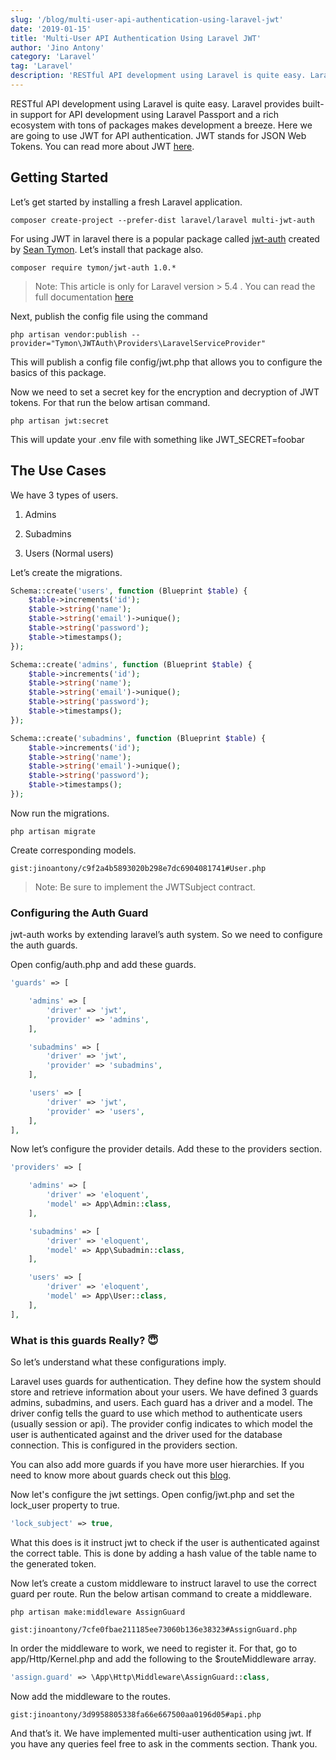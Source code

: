 ```yaml
---
slug: '/blog/multi-user-api-authentication-using-laravel-jwt'
date: '2019-01-15'
title: 'Multi-User API Authentication Using Laravel JWT'
author: 'Jino Antony'
category: 'Laravel'
tag: 'Laravel'
description: 'RESTful API development using Laravel is quite easy. Laravel provides built-in support for API development using Laravel Passport and a rich ecosystem with tons of packages makes development a breeze.'
---
```


RESTful API development using Laravel is quite easy. Laravel provides built-in support for API development using Laravel Passport and a rich ecosystem with tons of packages makes development a breeze. Here we are going to use JWT for API authentication. JWT stands for JSON Web Tokens. You can read more about JWT [here](https://jwt.io/).

## Getting Started

Let’s get started by installing a fresh Laravel application.

```shell
composer create-project --prefer-dist laravel/laravel multi-jwt-auth
```
For using JWT in laravel there is a popular package called [jwt-auth](https://github.com/tymondesigns/jwt-auth) created by [Sean Tymon](https://github.com/tymondesigns). Let’s install that package also.

```shell
composer require tymon/jwt-auth 1.0.*
```

> Note: This article is only for Laravel version > 5.4 . You can read the full documentation [here](https://jwt-auth.readthedocs.io/en/develop)

Next, publish the config file using the command

```shell
php artisan vendor:publish --provider="Tymon\JWTAuth\Providers\LaravelServiceProvider"
```

This will publish a config file config/jwt.php that allows you to configure the basics of this package.

Now we need to set a secret key for the encryption and decryption of JWT tokens. For that run the below artisan command.

```shell
php artisan jwt:secret
```

This will update your .env file with something like JWT_SECRET=foobar

## The Use Cases

We have 3 types of users.

1. Admins

2. Subadmins

3. Users (Normal users)

Let’s create the migrations.

```php
Schema::create('users', function (Blueprint $table) {
    $table->increments('id');
    $table->string('name');
    $table->string('email')->unique();
    $table->string('password');
    $table->timestamps();
});

Schema::create('admins', function (Blueprint $table) {
    $table->increments('id');
    $table->string('name');
    $table->string('email')->unique();
    $table->string('password');
    $table->timestamps();
});

Schema::create('subadmins', function (Blueprint $table) {
    $table->increments('id');
    $table->string('name');
    $table->string('email')->unique();
    $table->string('password');
    $table->timestamps();
});
```

Now run the migrations.

```shell
php artisan migrate
```

Create corresponding models.

`gist:jinoantony/c9f2a4b5893020b298e7dc6904081741#User.php`

> Note: Be sure to implement the JWTSubject contract.

### Configuring the Auth Guard

jwt-auth works by extending laravel’s auth system. So we need to configure the auth guards.

Open config/auth.php and add these guards.

```php
'guards' => [

    'admins' => [
        'driver' => 'jwt',
        'provider' => 'admins',
    ],

    'subadmins' => [
        'driver' => 'jwt',
        'provider' => 'subadmins',
    ],

    'users' => [
        'driver' => 'jwt',
        'provider' => 'users',
    ],
],
```

Now let’s configure the provider details. Add these to the providers section.

```php
'providers' => [

    'admins' => [
        'driver' => 'eloquent',
        'model' => App\Admin::class,
    ],

    'subadmins' => [
        'driver' => 'eloquent',
        'model' => App\Subadmin::class,
    ],

    'users' => [
        'driver' => 'eloquent',
        'model' => App\User::class,
    ],
],
```

### What is this guards Really? 😇

So let’s understand what these configurations imply.

Laravel uses guards for authentication. They define how the system should store and retrieve information about your users. We have defined 3 guards admins, subadmins, and users. Each guard has a driver and a model. The driver config tells the guard to use which method to authenticate users (usually session or api). The provider config indicates to which model the user is authenticated against and the driver used for the database connection. This is configured in the providers section.

You can also add more guards if you have more user hierarchies. If you need to know more about guards check out this [blog](https://mattstauffer.com/blog/multiple-authentication-guard-drivers-including-api-in-laravel-5-2).

Now let's configure the jwt settings. Open config/jwt.php and set the lock_user property to true.

```php
'lock_subject' => true,
```

What this does is it instruct jwt to check if the user is authenticated against the correct table. This is done by adding a hash value of the table name to the generated token.

Now let’s create a custom middleware to instruct laravel to use the correct guard per route. Run the below artisan command to create a middleware.

```shell
php artisan make:middleware AssignGuard
```

`gist:jinoantony/7cfe0fbae211185ee73060b136e38323#AssignGuard.php`

In order the middleware to work, we need to register it. For that, go to app/Http/Kernel.php and add the following to the $routeMiddleware array.

```php
'assign.guard' => \App\Http\Middleware\AssignGuard::class,
```

Now add the middleware to the routes.

`gist:jinoantony/3d9958805338fa66e667500aa0196d05#api.php`

<!-- <iframe src="https://medium.com/media/3d0a9a8f91ef22d5539a6b7e53847560" frameborder=0></iframe> -->

And that’s it. We have implemented multi-user authentication using jwt. If you have any queries feel free to ask in the comments section. Thank you.
